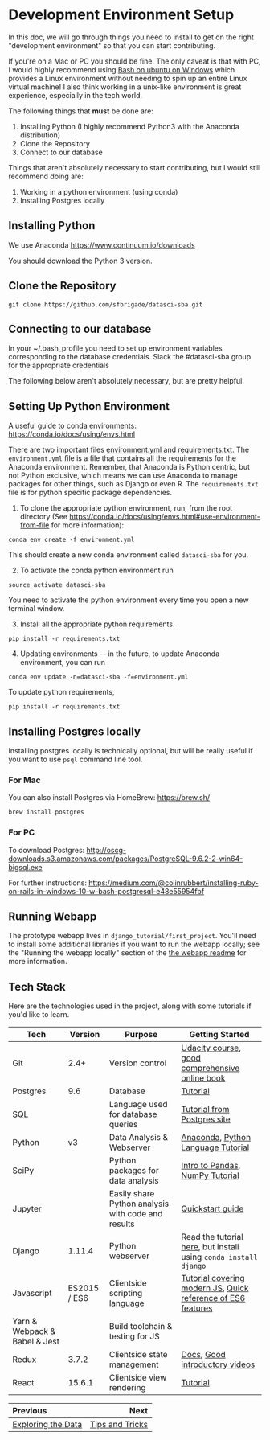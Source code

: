 # Development Environment Setup
In this doc, we will go through things you need to install to get on the right "development environment" so that you can start contributing.

If you're on a Mac or PC you should be fine. The only caveat is that with PC, I would highly recommend using [Bash on ubuntu on Windows](https://msdn.microsoft.com/en-us/commandline/wsl/about) which provides a Linux environment without needing to spin up an entire Linux virtual machine! I also think working in a unix-like environment is great experience, especially in the tech world.

The following things that **must** be done are:

1. Installing Python (I highly recommend Python3 with the Anaconda distribution)
2. Clone the Repository
3. Connect to our database

Things that aren't absolutely necessary to start contributing, but I would still recommend doing are:

1. Working in a python environment (using conda)
2. Installing Postgres locally

## Installing Python
We use Anaconda
https://www.continuum.io/downloads

You should download the Python 3 version.

## Clone the Repository
`git clone https://github.com/sfbrigade/datasci-sba.git`

## Connecting to our database
In your ~/.bash_profile you need to set up environment variables corresponding to the database credentials. Slack the #datasci-sba group for the appropriate credentials

The following below aren't absolutely necessary, but are pretty helpful.

## Setting Up Python Environment
A useful guide to conda environments: https://conda.io/docs/using/envs.html

There are two important files [environment.yml](../environment.yml) and [requirements.txt](../requirements.txt). The `environment.yml` file is a file that contains all the requirements for the Anaconda environment. Remember, that Anaconda is Python centric, but not Python exclusive, which means we can use Anaconda to manage packages for other things, such as Django or even R. The `requirements.txt` file is for python specific package dependencies.

1. To clone the appropriate python environment, run, from the root directory (See https://conda.io/docs/using/envs.html#use-environment-from-file for more information):
```
conda env create -f environment.yml
```

This should create a new conda environment called `datasci-sba` for you.

2. To activate the conda python environment run
```
source activate datasci-sba
```

You need to activate the python environment every time you open a new terminal window.

3. Install all the appropriate python requirements.
```
pip install -r requirements.txt
```

4. Updating environments -- in the future, to update Anaconda environment, you can run
```
conda env update -n=datasci-sba -f=environment.yml
```

To update python requirements,
```
pip install -r requirements.txt
```

## Installing Postgres locally
Installing postgres locally is technically optional, but will be really useful if you want to use `psql` command line tool. 

### For Mac
You can also install Postgres via HomeBrew: https://brew.sh/

`brew install postgres`

### For PC
To download Postgres: http://oscg-downloads.s3.amazonaws.com/packages/PostgreSQL-9.6.2-2-win64-bigsql.exe

For further instructions: https://medium.com/@colinrubbert/installing-ruby-on-rails-in-windows-10-w-bash-postgresql-e48e55954fbf

## Running Webapp

The prototype webapp lives in `django_tutorial/first_project`.  You'll need to install some additional libraries if you want to run the webapp locally; see the "Running the webapp locally" section of the [the webapp readme](./django_tutorial/first_project/README.md) for more information.

## Tech Stack

Here are the technologies used in the project, along with some tutorials if you'd like to learn.

| Tech | Version | Purpose | Getting Started |
|------|---------|---------|-----------------|
| Git | 2.4+ | Version control | [Udacity course](https://classroom.udacity.com/courses/ud775), [good comprehensive online book](https://git-scm.com/book/en/v2) |
| Postgres | 9.6 | Database | [Tutorial](https://www.postgresql.org/docs/8.0/static/tutorial.html) |
| SQL | |  Language used for database queries | [Tutorial from Postgres site](https://www.postgresql.org/docs/8.0/static/tutorial-sql.html) |
| Python | v3 | Data Analysis & Webserver | [Anaconda](https://www.continuum.io/downloads), [Python Language Tutorial](https://docs.python.org/3/tutorial/) |
| SciPy | | Python packages for data analysis | [Intro to Pandas](http://pandas.pydata.org/pandas-docs/stable/10min.html), [NumPy Tutorial](https://docs.scipy.org/doc/numpy-dev/user/quickstart.html) |
| Jupyter | | Easily share Python analysis with code and results | [Quickstart guide](https://jupyter-notebook-beginner-guide.readthedocs.io/en/latest/) |
| Django | 1.11.4 | Python webserver | Read the tutorial [here](https://docs.djangoproject.com/en/1.11/intro/), but install using `conda install django` |
| Javascript | ES2015 / ES6 | Clientside scripting language | [Tutorial covering modern JS](https://javascript.info/), [Quick reference of ES6 features](http://es6-features.org/) |
| Yarn & Webpack & Babel & Jest | | Build toolchain & testing for JS | |
| Redux | 3.7.2 | Clientside state management | [Docs](http://redux.js.org/), [Good introductory videos](https://egghead.io/courses/getting-started-with-redux) |
| React | 15.6.1 | Clientside view rendering | [Tutorial](https://facebook.github.io/react/tutorial/tutorial.html) |
 
| Previous | Next |
|:---------|-----:|
| [Exploring the Data](./01_exploring_the_data.md) | [Tips and Tricks](./03_tips_and_tricks.md) |

